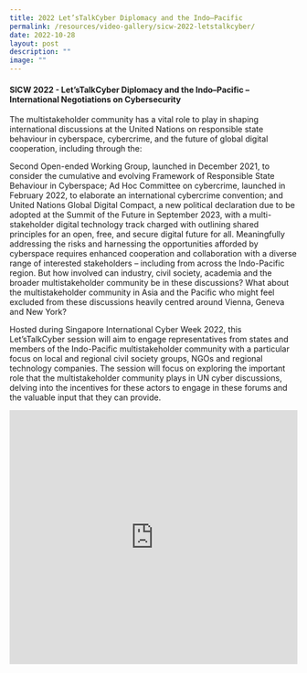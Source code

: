```yaml
---
title: 2022 Let’sTalkCyber Diplomacy and the Indo–Pacific
permalink: /resources/video-gallery/sicw-2022-letstalkcyber/
date: 2022-10-28
layout: post
description: ""
image: ""
---
```

#### **SICW 2022 - Let’sTalkCyber Diplomacy and the Indo–Pacific – International Negotiations on Cybersecurity**

The multistakeholder community has a vital role to play in shaping international discussions at the United Nations on responsible state behaviour in cyberspace, cybercrime, and the future of global digital cooperation, including through the:

Second Open-ended Working Group, launched in December 2021, to consider the cumulative and evolving Framework of Responsible State Behaviour in Cyberspace;
Ad Hoc Committee on cybercrime, launched in February 2022, to elaborate an international cybercrime convention; and
United Nations Global Digital Compact, a new political declaration due to be adopted at the Summit of the Future in September 2023, with a multi-stakeholder digital technology track charged with outlining shared principles for an open, free, and secure digital future for all.
Meaningfully addressing the risks and harnessing the opportunities afforded by cyberspace requires enhanced cooperation and collaboration with a diverse range of interested stakeholders – including from across the Indo-Pacific region.
But how involved can industry, civil society, academia and the broader multistakeholder community be in these discussions? What about the multistakeholder community in Asia and the Pacific who might feel excluded from these discussions heavily centred around Vienna, Geneva and New York?

Hosted during Singapore International Cyber Week 2022, this Let’sTalkCyber session will aim to engage representatives from states and members of the Indo-Pacific multistakeholder community with a particular focus on local and regional civil society groups, NGOs and regional technology companies. The session will focus on exploring the important role that the multistakeholder community plays in UN cyber discussions, delving into the incentives for these actors to engage in these forums and the valuable input that they can provide.

<iframe allowfullscreen="" allow="accelerometer; autoplay; clipboard-write; encrypted-media; gyroscope; picture-in-picture; web-share" frameborder="0" title="YouTube video player" src="https://www.youtube.com/embed/5IOhjuLbfcw" width="100%" height="445"></iframe>